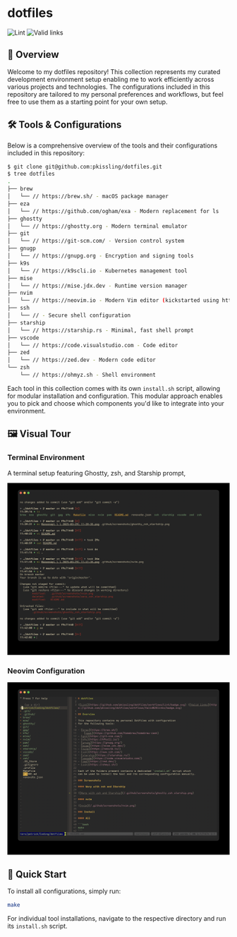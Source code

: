 # dotfiles

![Lint](https://github.com/pkissling/dotfiles/workflows/Lint/badge.svg) ![Valid links](https://github.com/pkissling/dotfiles/workflows/Valid%20links/badge.svg)

## 🚀 Overview

Welcome to my dotfiles repository! This collection represents my curated development environment setup enabling me to work efficiently across various projects and technologies. The configurations included in this repository are tailored to my personal preferences and workflows, but feel free to use them as a starting point for your own setup.

## 🛠️ Tools & Configurations

Below is a comprehensive overview of the tools and their configurations included in this repository:

```bash
$ git clone git@github.com:pkissling/dotfiles.git
$ tree dotfiles
.
├── brew
│   └── // https://brew.sh/ - macOS package manager
├── eza
│   └── // https://github.com/ogham/exa - Modern replacement for ls
├── ghostty
│   └── // https://ghostty.org - Modern terminal emulator
├── git
│   └── // https://git-scm.com/ - Version control system
├── gnugp
│   └── // https://gnupg.org - Encryption and signing tools
├── k9s
│   └── // https://k9scli.io - Kubernetes management tool
├── mise
│   └── // https://mise.jdx.dev - Runtime version manager
├── nvim
│   └── // https://neovim.io - Modern Vim editor (kickstarted using https://github.com/nvim-lua/kickstart.nvim)
├── ssh
│   └── // - Secure shell configuration
├── starship
│   └── // https://starship.rs - Minimal, fast shell prompt
├── vscode
│   └── // https://code.visualstudio.com - Code editor
├── zed
│   └── // https://zed.dev - Modern code editor
└── zsh
    └── // https://ohmyz.sh - Shell environment
```

Each tool in this collection comes with its own `install.sh` script, allowing for modular installation and configuration. This modular approach enables you to pick and choose which components you'd like to integrate into your environment.

## 🖼️ Visual Tour

### Terminal Environment

A terminal setup featuring Ghostty, zsh, and Starship prompt,

![ghostty with zsh and Starship](.github/screenshots/ghostty_zsh_startship.png)

### Neovim Configuration

![nvim](.github/screenshots/nvim.png)

## 🚀 Quick Start

To install all configurations, simply run:

```bash
make
```

For individual tool installations, navigate to the respective directory and run its `install.sh` script.
